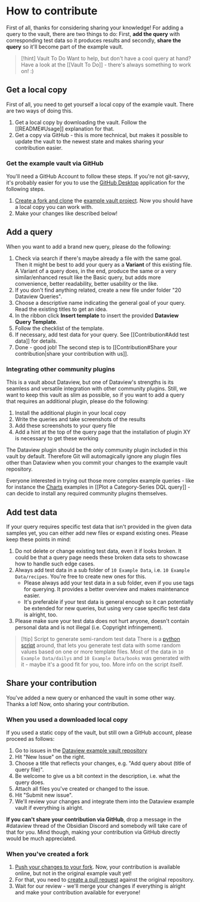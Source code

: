 # How to contribute

First of all, thanks for considering sharing your knowledge! For adding a query to the vault, there are two things to do: First, **add the query** with corresponding test data so it produces results and secondly, **share the query** so it'll become part of the example vault.

> [!hint] Vault To Do
> Want to help, but don't have a cool query at hand? Have a look at the [[Vault To Do]] - there's always something to work on! :) 

## Get a local copy

First of all, you need to get yourself a local copy of the example vault. There are two ways of doing this.

1. Get a local copy by downloading the vault. Follow the [[README#Usage]] explanation for that.
2. Get a copy via GitHub - this is more technical, but makes it possible to update the vault to the newest state and makes sharing your contribution easier.

### Get the example vault via GitHub

You'll need a GitHub Account to follow these steps. If you're not git-savvy, it's probably easier for you to use the [GitHub Desktop](https://desktop.github.com/) application for the following steps.

1. [Create a fork and clone](https://docs.github.com/en/desktop/contributing-and-collaborating-using-github-desktop/adding-and-cloning-repositories/cloning-and-forking-repositories-from-github-desktop#forking-a-repository) the [example vault project](https://github.com/s-blu/obsidian_dataview_example_vault). Now you should have a local copy you can work with.
2. Make your changes like described below!

## Add a query

When you want to add a brand new query, please do the following:

1. Check via search if there's maybe already a file with the same goal. Then it might be best to add your query as a **Variant** of this existing file. A Variant of a query does, in the end, produce the same or a very similar/enhanced result like the Basic query, but adds more convenience, better readability, better usability or the like. 
2. If you don't find anything related, create a new file under folder "20 Dataview Queries".
3. Choose a descriptive name indicating the general goal of your query. Read the existing titles to get an idea.
4. In the ribbon click **Insert template** to insert the provided **Dataview Query Template**.
5. Follow the checklist of the template.
6. If necessary, add test data for your query. See [[Contribution#Add test data]] for details.
7. Done - good job! The second step is to [[Contribution#Share your contribution|share your contribution with us]].


### Integrating other community plugins 

This is a vault about Dataview, but one of Dataview's strengths is its seamless and versatile integration with other community plugins. Still, we want to keep this vault as slim as possible, so if you want to add a query that requires an additional plugin, please do the following:

1. Install the additional plugin in your local copy
2. Write the queries and take screenshots of the results
3. Add these screenshots to your query file
4. Add a hint at the top of the query page that the installation of plugin XY is necessary to get these working

The Dataview plugin should be the only community plugin included in this vault by default. Therefore Git will automagically ignore any plugin files other than Dataview when you commit your changes to the example vault repository.

Everyone interested in trying out those more complex example queries - like for instance the [Charts](https://charts.phib.ro/Meta/Charts/Charts+Documentation) examples in [[Plot a Category-Series DQL query]] - can decide to install any required community plugins themselves.

## Add test data

If your query requires specific test data that isn't provided in the given data samples yet, you can either add new files or expand existing ones. Please keep these points in mind:

1. Do not delete or change existing test data, even it if looks broken. It could be that a query page needs these broken data sets to showcase how to handle such edge cases.
2. Always add test data in a sub folder of `10 Example Data`, i.e. `10 Example Data/recipes`. You're free to create new ones for this. 
	- Please always add your test data in a sub folder, even if you use tags for querying. It provides a better overview and makes maintenance easier.
	- It's preferable if your test data is general enough so it can potentially be extended for new queries, but using very case specific test data is alright, too.
3. Please make sure your test data does not hurt anyone, doesn't contain personal data and is not illegal (i.e. Copyright infringement).

> [!tip] Script to generate semi-random test data
> There is a [python script](https://github.com/s-blu/obsidian_things/tree/main/example_data) around, that lets you generate test data with some random values based on one or more template files. Most of the data in `10 Example Data/dailys` and `10 Example Data/books` was generated with it - maybe it's a good fit for you, too. More info on the script itself.

## Share your contribution

You've added a new query or enhanced the vault in some other way. Thanks a lot! Now, onto sharing your contribution.

### When you used a downloaded local copy

If you used a static copy of the vault, but still own a GitHub account, please proceed as follows:

1. Go to issues in the [Dataview example vault repository](https://github.com/s-blu/obsidian_dataview_example_vault/issues) 
2. Hit "New Issue" on the right.
3. Choose a title that reflects your changes, e.g. "Add query about (title of query file)".
4. Be welcome to give us a bit context in the description, i.e. what the query does.
5. Attach all files you've created or changed to the issue.
6. Hit "Submit new issue".
7. We'll review your changes and integrate them into the Dataview example vault if everything is alright.

**If you can't share your contribution via GitHub**, drop a message in the #dataview thread of the Obsidian Discord and somebody will take care of that for you. Mind though, making your contribution via GitHub directly would be much appreciated.

### When you've created a fork

1. [Push your changes to your fork](https://docs.github.com/en/desktop/contributing-and-collaborating-using-github-desktop/making-changes-in-a-branch/pushing-changes-to-github). Now, your contribution is available online, but not in the original example vault yet!
2. For that, you need to [create a pull request](https://docs.github.com/en/pull-requests/collaborating-with-pull-requests/proposing-changes-to-your-work-with-pull-requests/creating-a-pull-request-from-a-fork) against the original repository.
3. Wait for our review - we'll merge your changes if everything is alright and make your contribution available for everyone!